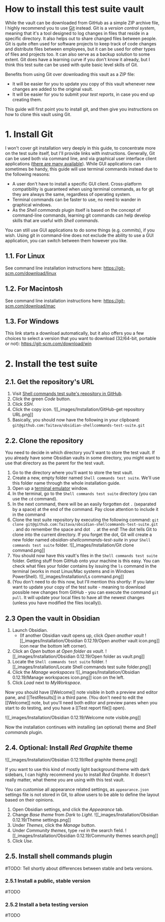 # How to install this test suite vault
While the vault can be downloaded from GitHub as a simple ZIP archive file, I highly recommend you to use [Git](https://git-scm.com) instead. Git is a *version control system*, meaning that it's a tool designed to log changes in files that reside in a specific directory. It also helps out to share changed files between people. Git is quite often used for software projects to keep track of code changes and distribute files between employees, but it can be used for other types of files and projects too. It can also serve as a backup solution to some extent. Git does have a learning curve if you don't know it already, but I think this test suite can be used with quite basic level skills of Git.

Benefits from using Git over downloading this vault as a ZIP file:
- It will be easier for you to update you copy of this vault whenever new changes are added to the original vault.
- It will be easier for you to submit your *test reports*, in case you end up creating them.

This guide will first point you to install git, and then give you instructions on how to clone this vault using Git.

# 1. Install Git
I won't cover git installation very deeply in this guide, to concentrate more on the test suite itself, but I'll provide links with instructions. Generally, Git can be used both via command line, and via graphical user interface client applications ([there are many available](https://git-scm.com/downloads/guis)). While GUI applications can sometimes be handy, this guide will use terminal commands instead due to the following reasons:
 - A user don't have to install a specific GUI client. Cross-platform compatibility is guaranteed when using terminal commands, as for git they are always the same, regardless of operating system.
 - Terminal commands can be faster to use, no need to wander in graphical windows.
 - As the *Shell commands* plugin itself is based on the concept of command-line commands, learning git commands can help develop skills that are useful with *Shell commands*.

You can still use GUI applications to do some things (e.g. commits), if you wish. Using git in command-line does not exclude the ability to use a GUI application, you can switch between them however you like.

## 1.1. For Linux
See command line installation instructions here: https://git-scm.com/download/linux

## 1.2. For Macintosh
See command line installation instructions here: https://git-scm.com/download/mac

## 1.3. For Windows
This link starts a download automatically, but it also offers you a few choices to select a version that you want to download (32/64-bit, portable or not): https://git-scm.com/download/win

# 2. Install the test suite
## 2.1. Get the repository's URL
1. Visit [Shell commands test suite's repository in GitHub](https://github.com/Taitava/obsidian-shellcommands-test-suite).
2. Click the green *Code* button.
3. Click *SSH*.
4. Click the copy icon.
	![[_images/Installation/GitHub-get repository URL.png]]
5. Basically, you should now have the following in your clipboard: `git@github.com:Taitava/obsidian-shellcommands-test-suite.git`

## 2.2. Clone the repository
You need to decide in which directory you'll want to store the test vault. If you already have some Obsidian vaults in some directory, you might want to use that directory as the parent for the test vault.
1. Go to the directory where you'll want to store the test vault.
2. Create a new, empty folder named `Shell commands test suite`. We'll use this folder name through the whole installation guide.
3. Open up a [terminal emulator](https://en.wikipedia.org/wiki/Terminal_emulator) window.
4. In the terminal, go to the `Shell commands test suite` directory (you can use the `cd` command).
5. In the next command, there will be an easily forgotten dot `.` (separated by a space) at the end of the command. Pay close attention to include it in the command
6. Clone the test suite repository by executing the following command: `git clone git@github.com:Taitava/obsidian-shellcommands-test-suite.git .` and do remember the space and dot ` .` at the end! The dot tells Git to clone into the current directory. If you forget the dot, Git will create a new folder named *obsidian-shellcommands-test-suite* in your `Shell commands test suite` folder.
	![[_images/Installation/Git clone command.png]]
7. You should now have this vault's files in the `Shell commands test suite` folder. Getting stuff from GitHub onto your machine is this easy. You can check what files your folder contains by issuing the `ls` command in the terminal (works in most Linux/Mac systems and in Windows PowerShell).
	![[_images/Installation/Ls command.png]]
1. (You don't need to do this now, but I'll mention this shortly: If you later want to update your copy of the test suite - meaning to download possible new changes from GitHub - you can execute the command `git pull`. It will update your local files to have all the newest changes (unless you have modified the files locally)).

## 2.3 Open the vault in Obsidian
1. Launch Obsidian.
	- (If another Obsidian vault opens up, click *Open another vault* ![[_images/Installation/Obsidian 0.12.19/Open another vault icon.png]] icon near the bottom left corner).
2. Click an *Open* button at *Open folder as vault*.
	![[_images/Installation/Obsidian 0.12.19/Open folder as vault.png]]
3. Locate the `Shell commands test suite` folder.
	![[_images/Installation/Locate Shell commands test suite folder.png]]
4. Click the *Manage workspaces* ![[_images/Installation/Obsidian 0.12.19/Manage workspaces icon.png]] icon on the left.
5. Click *Load* next to *MyWorkspace*.

Now you should have [[Welcome]] note visible in both a preview and editor pane, and [[TestResults]] in a third pane. (You don't need to edit the [[Welcome]] note, but you'll need both editor and preview panes when you start to do testing, and you have a [[Test report file]] open).

![[_images/Installation/Obsidian 0.12.19/Welcome note visible.png]]

Now the installation continues with installing (an optional) theme and *Shell commands* plugin.

## 2.4. Optional: Install *Red Graphite* theme

![[_images/Installation/Obsidian 0.12.19/Red graphite theme.png]]

If you want to use this kind of mostly light background theme with dark sidebars, I can highly recommend you to install *Red Graphite*. It doesn't really matter, what theme you are using with this test vault. 

You can customise all appearance related settings, as `appearance.json` settings file is not stored in Git, to allow users to be able to define the layout based on their opinions.

1. Open Obsidian settings, and click the *Appearance* tab.
2. Change *Base theme* from *Dark* to *Light*.
	![[_images/Installation/Obsidian 0.12.19/Theme settings.png]]
3. Under *Themes*, click the *Manage* button.
4. Under *Community themes*, type `red` in the search field.
	![[_images/Installation/Obsidian 0.12.19/Community themes search.png]]
5. Click *Use*.

## 2.5. Install shell commands plugin
#TODO: Tell shortly about differences between stable and beta versions.
### 2.5.1 Install a public, stable version
#TODO

### 2.5.2 Install a beta testing version
#TODO